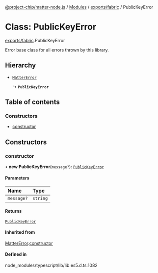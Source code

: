 [@project-chip/matter-node.js](../README.md) / [Modules](../modules.md) / [exports/fabric](../modules/exports_fabric.md) / PublicKeyError

# Class: PublicKeyError

[exports/fabric](../modules/exports_fabric.md).PublicKeyError

Error base class for all errors thrown by this library.

## Hierarchy

- [`MatterError`](exports_common.MatterError.md)

  ↳ **`PublicKeyError`**

## Table of contents

### Constructors

- [constructor](exports_fabric.PublicKeyError.md#constructor)

## Constructors

### constructor

• **new PublicKeyError**(`message?`): [`PublicKeyError`](exports_fabric.PublicKeyError.md)

#### Parameters

| Name | Type |
| :------ | :------ |
| `message?` | `string` |

#### Returns

[`PublicKeyError`](exports_fabric.PublicKeyError.md)

#### Inherited from

[MatterError](exports_common.MatterError.md).[constructor](exports_common.MatterError.md#constructor)

#### Defined in

node_modules/typescript/lib/lib.es5.d.ts:1082
